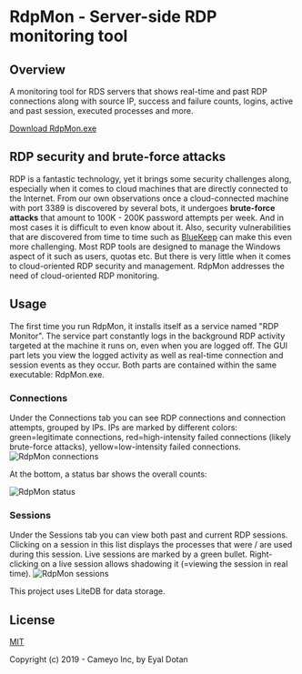 # RdpMon - Server-side RDP monitoring tool

## Overview
A monitoring tool for RDS servers that shows real-time and past RDP connections along with source IP, success and failure counts, logins, active and past session, executed processes and more.

[Download RdpMon.exe](https://cameyo.com/download-rdpmon)

## RDP security and brute-force attacks
RDP is a fantastic technology, yet it brings some security challenges along, especially when it comes to cloud machines that are directly connected to the Internet. From our own observations once a cloud-connected machine with port 3389 is discovered by several bots, it undergoes **brute-force attacks** that amount to 100K - 200K password attempts per week. And in most cases it is difficult to even know about it. Also, security vulnerabilities that are discovered from time to time such as [BlueKeep](https://en.wikipedia.org/wiki/BlueKeep) can make this even more challenging.
Most RDP tools are designed to manage the Windows aspect of it such as users, quotas etc. But there is very little when it comes to cloud-oriented RDP security and management. RdpMon addresses the need of cloud-oriented RDP monitoring.

## Usage
The first time you run RdpMon, it installs itself as a service named "RDP Monitor". The service part constantly logs in the background RDP activity targeted at the machine it runs on, even when you are logged off. The GUI part lets you view the logged activity as well as real-time connection and session events as they occur. Both parts are contained within the same executable: RdpMon.exe.

### Connections
Under the Connections tab you can see RDP connections and connection attempts, grouped by IPs. IPs are marked by different colors: green=legitimate connections, red=high-intensity failed connections (likely brute-force attacks), yellow=low-intensity failed connections.
![RdpMon connections](https://files.cameyo.com/resources/rdpmon-connects-1.png)

At the bottom, a status bar shows the overall counts:

![RdpMon status](https://files.cameyo.com/resources/rdpmon-connects-statusbar.png)

### Sessions
Under the Sessions tab you can view both past and current RDP sessions. Clicking on a session in this list displays the processes that were / are used during this session. Live sessions are marked by a green bullet. Right-clicking on a live session allows shadowing it (=viewing the session in real time).
![RdpMon sessions](https://files.cameyo.com/resources/rdpmon-sessions-1.png)

This project uses LiteDB for data storage.

## License

[MIT](http://opensource.org/licenses/MIT)

Copyright (c) 2019 - Cameyo Inc, by Eyal Dotan

